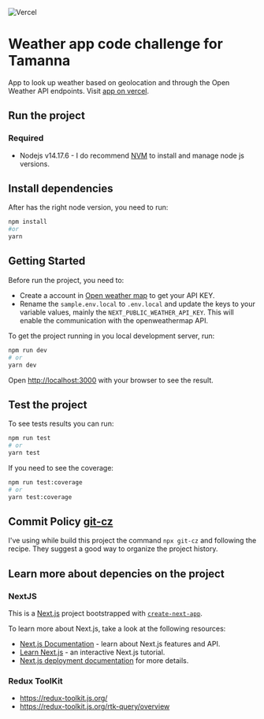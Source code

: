 ![Vercel](http://therealsujitk-vercel-badge.vercel.app/?app=therealsujitk-vercel-badge)

# Weather app code challenge for Tamanna

App to look up weather based on geolocation and through the Open Weather API endpoints. Visit <a href="https://weather-app-thiagoramos.vercel.app/" target="_blank" rel="noopener noreferrer">app on vercel</a>.

## Run the project
### Required
- Nodejs v14.17.6 - I do recommend [NVM](https://github.com/creationix/nvm#installation) to install and manage node js versions.

## Install dependencies
After has the right node version, you need to run:

```bash
npm install
#or
yarn
```

## Getting Started
Before run the project, you need to:
- Create a account in [Open weather map](https://openweathermap.org/) to get your API KEY.
- Rename the `sample.env.local` to `.env.local` and update the keys to your variable values, mainly the `NEXT_PUBLIC_WEATHER_API_KEY`. This will enable the communication with the openweathermap API.

To get the project running in you local development server, run:

```bash
npm run dev
# or
yarn dev
```
Open [http://localhost:3000](http://localhost:3000) with your browser to see the result.

## Test the project
To see tests results you can run:
```bash
npm run test
# or
yarn test
```
If you need to see the coverage:
```bash
npm run test:coverage
# or
yarn test:coverage
```
## Commit Policy [git-cz](https://www.npmjs.com/package/git-cz)
I've using while build this project the command `npx git-cz` and following the recipe. They suggest a good way to organize the project history.

## Learn more about depencies on the project

### NextJS
This is a [Next.js](https://nextjs.org/) project bootstrapped with [`create-next-app`](https://github.com/vercel/next.js/tree/canary/packages/create-next-app).

To learn more about Next.js, take a look at the following resources:

- [Next.js Documentation](https://nextjs.org/docs) - learn about Next.js features and API.
- [Learn Next.js](https://nextjs.org/learn) - an interactive Next.js tutorial.
- [Next.js deployment documentation](https://nextjs.org/docs/deployment) for more details.

### Redux ToolKit
- https://redux-toolkit.js.org/
- https://redux-toolkit.js.org/rtk-query/overview

